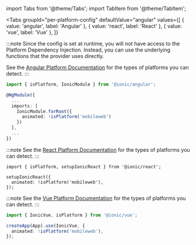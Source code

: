 import Tabs from '@theme/Tabs';
import TabItem from '@theme/TabItem';

<Tabs
  groupId="per-platform-config"
  defaultValue="angular"
  values={[
    { value: 'angular', label: 'Angular' },
    { value: 'react', label: 'React' },
    { value: 'vue', label: 'Vue' },
  ]}
>
<TabItem value="angular">

:::note
Since the config is set at runtime, you will not have access to the Platform Dependency Injection. Instead, you can use the underlying functions that the provider uses directly.

See the [Angular Platform Documentation](/docs/guide/angular/platform) for the types of platforms you can detect.
:::

```ts title="app.module.ts"
import { isPlatform, IonicModule } from '@ionic/angular';

@NgModule({
  ...
  imports: [
    IonicModule.forRoot({
      animated: !isPlatform('mobileweb')
    })
  ],
  ...
})
```
</TabItem>
<TabItem value="react">

:::note
See the [React Platform Documentation](/docs/guide/react/platform) for the types of platforms you can detect.
:::

```tsx title="App.tsx"
import { isPlatform, setupIonicReact } from '@ionic/react';

setupIonicReact({
  animated: !isPlatform('mobileweb'),
});
```
</TabItem>
<TabItem value="vue">

:::note
See the [Vue Platform Documentation](/docs/guide/platform) for the types of platforms you can detect.
:::

```ts title="main.ts"
import { IonicVue, isPlatform } from '@ionic/vue';

createApp(App).use(IonicVue, {
  animated: !isPlatform('mobileweb'),
});
````
</TabItem>
</Tabs>